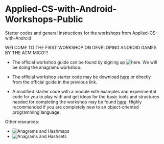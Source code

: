 # Applied-CS-with-Android-Workshops-Public
Starter codes and general instructions for the workshops from Applied-CS-with-Android

WELCOME TO THE FIRST WORKSHOP ON DEVELOPING ANDROID GAMES BY THE ACM MICO!!!



- The official workshop guide can be found by signing up ![here](https://cswithandroid.withgoogle.com/ "Applied CS with Android"). We will be doing the anagrams workshop.

- The official workshop starter code may be download [here](Applied-CS-with-Android-Workshops-Public/anagrams_starter.zip) or directly from the official guide in the previous link.

- A modified starter code with a module with examples and experimental code for you to play with and get ideas for the basic tools and structures needed for completing the workshop may be found [here](Applied-CS-with-Android-Workshops-Public/anagrams_starter_modified.zip). Highly recommended if you are completely new to an object-oriented programming language.


Other resources:

- ![Anagrams and Hashmaps](https://youtu.be/eMymKAFYaCs)
- ![Anagrams and Hashsets](https://youtu.be/O-zTuD8JRbE)

[logo]: https://josealvarez97.github.io/Applied-CS-with-Android/images/AndroidWorkshop-ASCENT.jpg "Logo"
